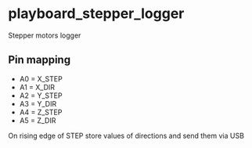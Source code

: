 # playboard_stepper_logger
Stepper motors logger

## Pin mapping ##

- A0 = X_STEP
- A1 = X_DIR
- A2 = Y_STEP
- A3 = Y_DIR
- A4 = Z_STEP
- A5 = Z_DIR

On rising edge of STEP store values of directions and send them via USB 